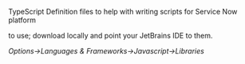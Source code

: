 TypeScript Definition files to help with writing scripts for Service Now platform

to use; download locally and point your JetBrains IDE to them.

*Options->Languages & Frameworks->Javascript->Libraries*
